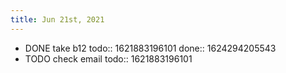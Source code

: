 ```yaml
---
title: Jun 21st, 2021
---
```


- DONE take b12
  todo:: 1621883196101
  done:: 1624294205543
- TODO check email
  todo:: 1621883196101